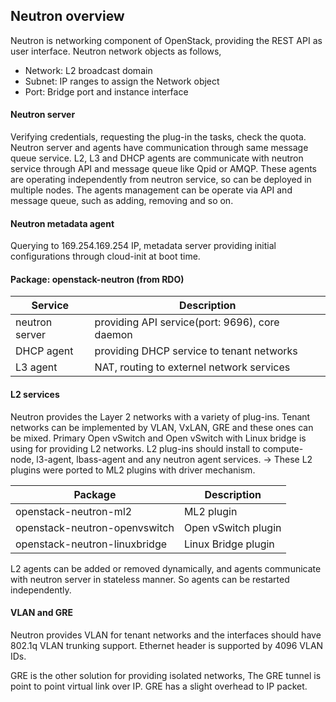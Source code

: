 ## Neutron overview

Neutron is networking component of OpenStack, providing the REST API as user interface.
Neutron network objects as follows,

* Network: L2 broadcast domain
* Subnet: IP ranges to assign the Network object
* Port: Bridge port and instance interface

#### Neutron server
Verifying credentials, requesting the plug-in the tasks, check the quota. 
Neutron server and agents have communication through same message queue service.
L2, L3 and DHCP agents are communicate with neutron service through API and message queue like Qpid or AMQP.
These agents are operating independently from neutron service, so can be deployed in multiple nodes.
The agents management can be operate via API and message queue, such as adding, removing and so on.

#### Neutron metadata agent
Querying to 169.254.169.254 IP, metadata server providing initial configurations through cloud-init at boot time. 

#### Package: openstack-neutron (from RDO)

Service | Description
-|-
neutron server | providing API service(port: 9696), core daemon
DHCP agent | providing DHCP service to tenant networks
L3 agent | NAT, routing to externel network services

#### L2 services
Neutron provides the Layer 2 networks with a variety of plug-ins.
Tenant networks can be implemented by VLAN, VxLAN, GRE and these ones can be mixed.
Primary Open vSwitch and Open vSwitch with Linux bridge is using for providing L2 networks.
L2 plug-ins should install to compute-node, l3-agent, lbass-agent and any neutron agent services.
-> These L2 plugins were ported to ML2 plugins with driver mechanism.

Package | Description
-|-
openstack-neutron-ml2 | ML2 plugin
openstack-neutron-openvswitch | Open vSwitch plugin
openstack-neutron-linuxbridge | Linux Bridge plugin

L2 agents can be added or removed dynamically, and agents communicate with neutron server in stateless manner.
So agents can be restarted independently.

#### VLAN and GRE
Neutron provides VLAN for tenant networks and the interfaces should have 802.1q VLAN trunking support.
Ethernet header is supported by 4096 VLAN IDs.

GRE is the other solution for providing isolated networks, The GRE tunnel is point to point virtual link over IP.
GRE has a slight overhead to IP packet.

